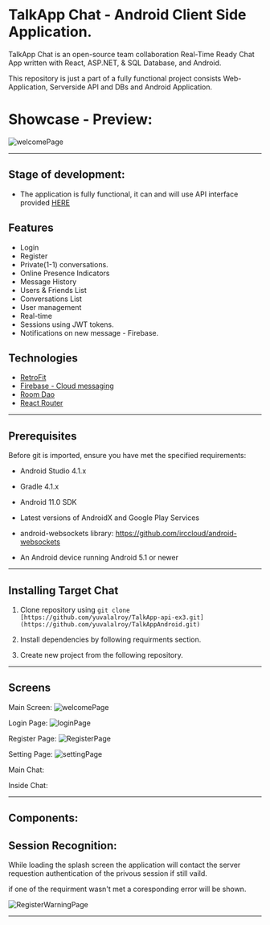 # TalkApp Chat - Android Client Side Application.

TalkApp Chat is an open-source team collaboration Real-Time Ready Chat App written with React, ASP.NET, & SQL Database, and Android. 

This repository is just a part of a fully functional project consists Web-Application, Serverside API and DBs and Android Application.

# Showcase - Preview:
![welcomePage](https://user-images.githubusercontent.com/92422861/189527343-bdecdfc2-d87e-4eb7-8e37-1faba515d8d9.png)


---

## Stage of development:
- The application is fully functional, it can and will use API interface provided [HERE](https://github.com/yuvalalroy/TalkApp-api-ex3.git)

## Features
- Login
- Register
- Private(1-1) conversations.
- Online Presence Indicators
- Message History
- Users & Friends List
- Conversations List
- User management
- Real-time
- Sessions using JWT tokens.
- Notifications on new message - Firebase.
  
 ## Technologies
* [RetroFit](https://square.github.io/retrofit/)
* [Firebase - Cloud messaging](https://firebase.google.com/)
* [Room Dao](https://developer.android.com/training/data-storage/room/accessing-data)
* [React Router](https://reactrouter.com/docs/en/v6)


<hr/> 

## Prerequisites

Before git is imported, ensure you have met the specified requirements:

- Android Studio 4.1.x

- Gradle 4.1.x

- Android 11.0 SDK

- Latest versions of AndroidX and Google Play Services

- android-websockets library: https://github.com/irccloud/android-websockets

- An Android device running Android 5.1 or newer

___

## Installing Target Chat 

1. Clone repository using `git clone [https://github.com/yuvalalroy/TalkApp-api-ex3.git](https://github.com/yuvalalroy/TalkAppAndroid.git)`

2. Install dependencies by following requirments section.

3. Create new project from the following repository.
___

## Screens

Main Screen:
![welcomePage](https://user-images.githubusercontent.com/92422861/189527376-b25d0d84-6f4c-40c6-a69b-e04b6f136e5f.png)

Login Page:
![loginPage](https://user-images.githubusercontent.com/92422861/189527399-bc5702a5-403f-4392-9104-c344358bdb6b.png)

Register Page:
![RegisterPage](https://user-images.githubusercontent.com/92422861/189527406-09c251d8-ea70-41d7-9a00-f5b93886cc30.png)

Setting Page:
![settingPage](https://user-images.githubusercontent.com/92422861/189528113-01cefc5b-942f-4609-b684-3292befcc678.png)


Main Chat:


Inside Chat:


---

## Components:
 ## Session Recognition:
 While loading the splash screen the application will contact the server requestion authentication of the privous session if still vaild.
 
 if one of the requirment wasn't met a coresponding error will be shown.
 
![RegisterWarningPage](https://user-images.githubusercontent.com/92422861/189528194-de943ec0-f506-4883-b4f5-9613395d88e0.png)




---
